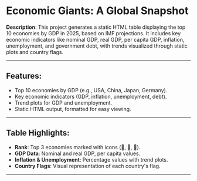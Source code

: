 # Economic Giants: A Global Snapshot

**Description**:
This project generates a static HTML table displaying the top 10 economies by GDP in 2025, based on IMF projections. It includes key economic indicators like nominal GDP, real GDP, per capita GDP, inflation, unemployment, and government debt, with trends visualized through static plots and country flags.

---

## Features:

* Top 10 economies by GDP (e.g., USA, China, Japan, Germany).
* Key economic indicators (GDP, inflation, unemployment, debt).
* Trend plots for GDP and unemployment.
* Static HTML output, formatted for easy viewing.

---

## Table Highlights:

* **Rank**: Top 3 economies marked with icons (🥇, 🥈, 🥉).
* **GDP Data**: Nominal and real GDP, per capita values.
* **Inflation & Unemployment**: Percentage values with trend plots.
* **Country Flags**: Visual representation of each country's flag.

---

